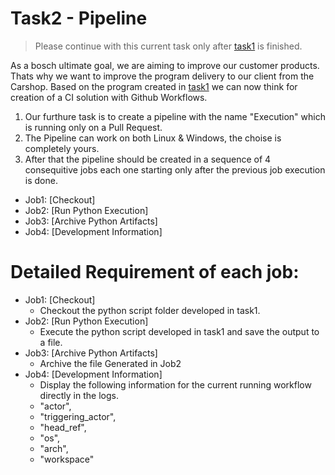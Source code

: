 # Task2 - Pipeline

> Please continue with this current task only after [task1](./Task1.md) is finished.

As a bosch ultimate goal, we are aiming to improve our customer products. Thats why we want to improve the program delivery to our client from the Carshop.
Based on the program created in [task1](./Task1.md) we can now think for creation of a CI solution with Github Workflows.

1. Our furthure task is to create a pipeline with the name "Execution" which is running only on a Pull Request.
2. The Pipeline can work on both Linux & Windows, the choise is completely yours.
3. After that the pipeline should be created in a sequence of 4 consequitive jobs each one starting only after the previous job execution is done.

- Job1: [Checkout]
- Job2: [Run Python Execution]
- Job3: [Archive Python Artifacts]
- Job4: [Development Information]


# Detailed Requirement of each job:

- Job1: [Checkout]
	* Checkout the python script folder developed in task1.
- Job2: [Run Python Execution]
	* Execute the python script developed in task1 and save the output to a file.
- Job3: [Archive Python Artifacts]
	* Archive the file Generated in Job2
- Job4: [Development Information]
 	* Display the following information for the current running workflow directly in the logs.
	- "actor",
	- "triggering_actor",
	- "head_ref",
	- "os",
	- "arch",
	- "workspace"
